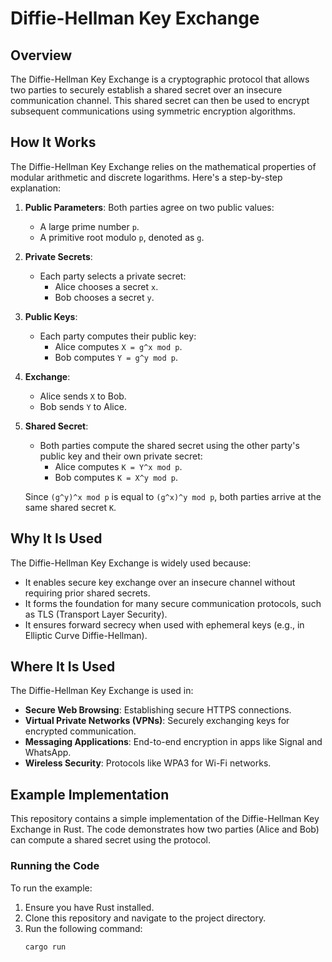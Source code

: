 # Diffie-Hellman Key Exchange

## Overview
The Diffie-Hellman Key Exchange is a cryptographic protocol that allows two parties to securely establish a shared secret over an insecure communication channel. This shared secret can then be used to encrypt subsequent communications using symmetric encryption algorithms.

## How It Works
The Diffie-Hellman Key Exchange relies on the mathematical properties of modular arithmetic and discrete logarithms. Here's a step-by-step explanation:

1. **Public Parameters**: Both parties agree on two public values:
   - A large prime number `p`.
   - A primitive root modulo `p`, denoted as `g`.

2. **Private Secrets**:
   - Each party selects a private secret:
     - Alice chooses a secret `x`.
     - Bob chooses a secret `y`.

3. **Public Keys**:
   - Each party computes their public key:
     - Alice computes `X = g^x mod p`.
     - Bob computes `Y = g^y mod p`.

4. **Exchange**:
   - Alice sends `X` to Bob.
   - Bob sends `Y` to Alice.

5. **Shared Secret**:
   - Both parties compute the shared secret using the other party's public key and their own private secret:
     - Alice computes `K = Y^x mod p`.
     - Bob computes `K = X^y mod p`.

   Since `(g^y)^x mod p` is equal to `(g^x)^y mod p`, both parties arrive at the same shared secret `K`.

## Why It Is Used
The Diffie-Hellman Key Exchange is widely used because:
- It enables secure key exchange over an insecure channel without requiring prior shared secrets.
- It forms the foundation for many secure communication protocols, such as TLS (Transport Layer Security).
- It ensures forward secrecy when used with ephemeral keys (e.g., in Elliptic Curve Diffie-Hellman).

## Where It Is Used
The Diffie-Hellman Key Exchange is used in:
- **Secure Web Browsing**: Establishing secure HTTPS connections.
- **Virtual Private Networks (VPNs)**: Securely exchanging keys for encrypted communication.
- **Messaging Applications**: End-to-end encryption in apps like Signal and WhatsApp.
- **Wireless Security**: Protocols like WPA3 for Wi-Fi networks.

## Example Implementation
This repository contains a simple implementation of the Diffie-Hellman Key Exchange in Rust. The code demonstrates how two parties (Alice and Bob) can compute a shared secret using the protocol.

### Running the Code
To run the example:
1. Ensure you have Rust installed.
2. Clone this repository and navigate to the project directory.
3. Run the following command:
   ```sh
   cargo run